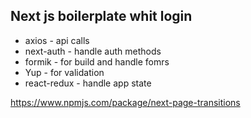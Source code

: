 ## Next js boilerplate whit login


* axios - api calls
* next-auth - handle auth methods
* formik - for build and handle fomrs
* Yup - for validation
* react-redux - handle app state


https://www.npmjs.com/package/next-page-transitions